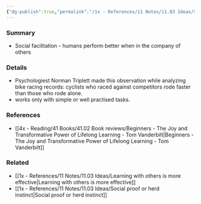 ```yaml
---
{"dg-publish":true,"permalink":"/1x - References/11 Notes/11.03 Ideas/Social facilitation - we learn better with company/","title":"Social facilitation - we learn better with company","created":"2023-02-12T22:41:46.000+03:00","updated":"2024-02-14T20:18:23.949+03:00"}
---
```



### Summary
- Social facilitation - humans perform better when in the company of others

### Details
- Psychologiest Norman Triplett made this observation while analyzing bike racing records: cyclists who raced against competitors rode faster than those who rode alone.
- works only with simple or well practised tasks.

### References
- [[4x - Reading/41 Books/41.02 Book reviews/Beginners - The Joy and Transformative Power of Lifelong Learning - Tom Vanderbilt\|Beginners - The Joy and Transformative Power of Lifelong Learning - Tom Vanderbilt]]

### Related
- [[1x - References/11 Notes/11.03 Ideas/Learning with others is more effective\|Learning with others is more effective]]
- [[1x - References/11 Notes/11.03 Ideas/Social proof or herd instinct\|Social proof or herd instinct]]